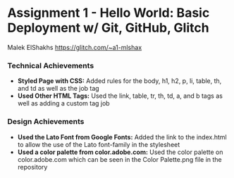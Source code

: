 Assignment 1 - Hello World: Basic Deployment w/ Git, GitHub, Glitch
===

Malek ElShakhs https://glitch.com/~a1-mlshax

### Technical Achievements

- **Styled Page with CSS:** Added rules for the body, h1, h2, p, li, table, th, and td as well as the job tag
- **Used Other HTML Tags:** Used the link, table, tr, th, td, a, and b tags as well as adding a custom tag job

### Design Achievements

- **Used the Lato Font from Google Fonts:** Added the link to the index.html to allow the use of the Lato font-family in the stylesheet
- **Used a color palette from color.adobe.com:** Used the color palette on color.adobe.com which can be seen in the Color Palette.png file in the repository
